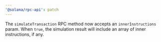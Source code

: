 ```yaml
---
'@solana/rpc-api': patch
---
```


The `simulateTransaction` RPC method now accepts an `innerInstructions` param. When `true`, the simulation result will include an array of inner instructions, if any.
